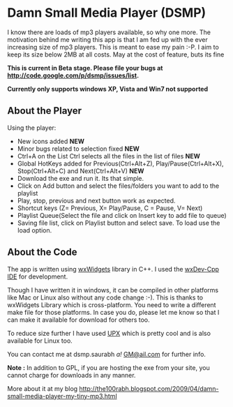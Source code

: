 # Damn Small Media Player (DSMP) #

I know there are loads of mp3 players available, so why one more. The motivation behind me writing this app is that I am fed up with the ever increasing size of mp3 players. This is meant to ease my pain :-P. I aim to keep its size below 2MB at all costs. May at the cost of feature, buts its fine

**This is current in Beta stage. Please file your bugs at http://code.google.com/p/dsmp/issues/list.**

**Currently only supports windows XP, Vista  and Win7 not supported**
## About the Player ##

Using the player:
  * New icons added **NEW**
  * Minor bugs related to selection fixed **NEW**
  * Ctrl+A on the List Ctrl selects all the files in the list of files **NEW**
  * Global HotKeys added for Previous(Ctrl+Alt+Z), Play/Pause(Ctrl+Alt+X), Stop(Ctrl+Alt+C) and Next(Ctrl+Alt+V) **NEW**
  * Download the exe and run it. Its that simple.
  * Click on Add button and select the files/folders you want to add to the playlist
  * Play, stop, previous and next button work as expected.
  * Shortcut keys (Z= Previous, X= Play/Pause, C = Pause, V= Next)
  * Playlist Queue(Select the file and click on Insert key to add file to queue)
  * Saving file list, click on Playlist button and select save. To load use the load option.

## About the Code ##

The app is written using [wxWidgets](http://wxwidgets.org) library in C++. I used the [wxDev-Cpp IDE](http://wxdsgn.sourceforge.net/) for development.

Though I have written it in windows, it can be compiled in other platforms like Mac or Linux also without any code change :-). This is thanks to wxWidgets Library which is cross-platform. You need to write a different make file for those platforms. In case you do, please let me know so that I can make it available for download for others too.

To reduce size further I have used [UPX](http://upx.sourceforge.net/) which is pretty cool and is also available for Linux too.

You can contact me at dsmp.saurabh _a!_ GM@ail.com for further info.


**Note :** In addition to GPL, if you are hosting the exe from your site, you cannot charge for downloads in any manner.

More about it at my blog http://the100rabh.blogspot.com/2009/04/damn-small-media-player-my-tiny-mp3.html